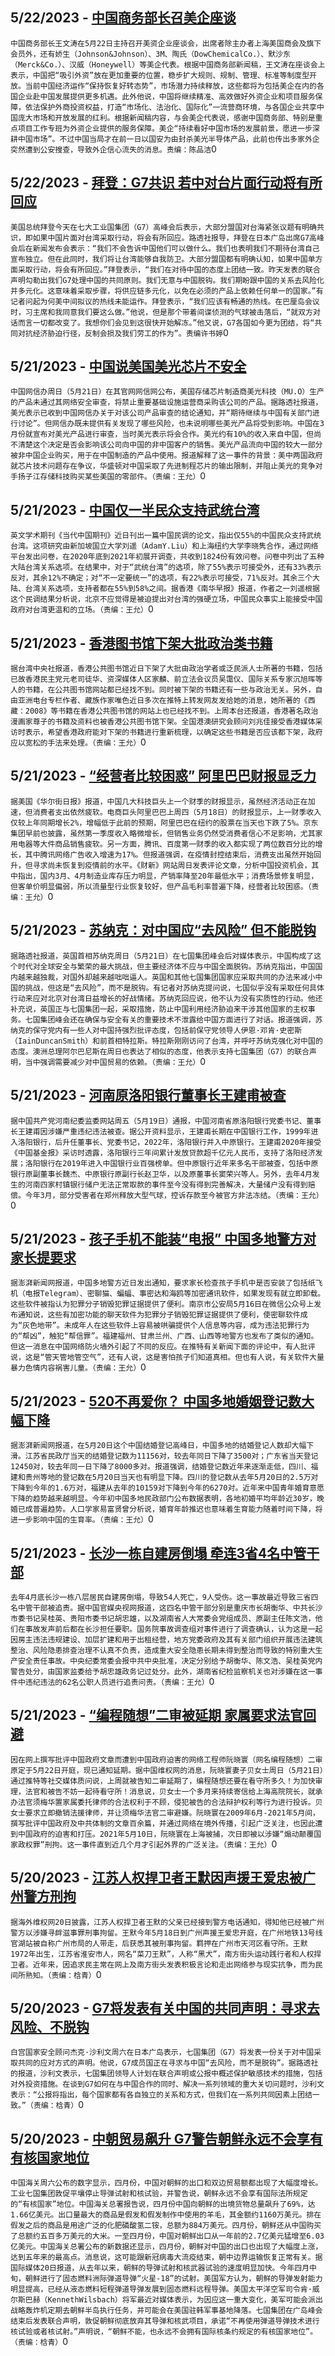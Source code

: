 
  ## 5/22/2023 - [中国商务部长召美企座谈](https://www.rfa.org/mandarin/Xinwen/1-05222023111218.html)
 ```中国商务部长王文涛在5月22日主持召开美资企业座谈会，出席者除主办者上海美国商会及旗下会员外，还有娇生（Johnson&Johnson）、3M、陶氏（DowChemicalCo.）、默沙东（Merck&Co.）、汉威（Honeywell）等美企代表。根据中国商务部新闻稿，王文涛在座谈会上表示，中国把“吸引外资”放在更加重要的位置，稳步扩大规则、规制、管理、标准等制度型开放。当前中国经济运作“保持恢复好转态势”，市场潜力持续释放，这些都将为包括美企在内的各国企业赴中国发展提供更多机遇。此外他说，中国将继续精准、高效做好外资企业和项目服务保障，依法保护外商投资权益，打造“市场化、法治化、国际化”一流营商环境，与各国企业共享中国庞大市场和开放发展的红利。根据新闻稿内容，与会美企代表说，感谢中国商务部、特别是重点项目工作专班为外资企业提供的服务保障。美企“持续看好中国市场的发展前景，愿进一步深耕中国市场”。不过中国当局才在前一日以国安为由封杀美光半导体产品，此前也传出多家外企突然遭到公安搜查，导致外企信心流失的消息。责编：陈品洁```0
  ## 5/22/2023 - [拜登：G7共识 若中对台片面行动将有所回应](https://www.rfa.org/mandarin/Xinwen/st1-05222023003556.html)
 ```美国总统拜登今天在七大工业国集团（G7）高峰会后表示，大部分盟国对台海紧张议题有明确共识，即如果中国片面对台湾采取行动，将会有所回应。路透社报导，拜登在日本广岛出席G7高峰会后在新闻发布会表示：“我们不会告诉中国他们可以做什么。我们也表明我们不期待台湾自己宣布独立。但在此同时，我们将让台湾能够自我防卫。大部分盟国都有明确认知，如果中国单方面采取行动，将会有所回应。”拜登表示，“我们在对待中国的态度上团结一致。昨天发表的联合声明勾勒出我们G7处理中国的共同原则。我们无意与中国脱钩。我们期盼跟中国的关系去风险化并多元化。这意味着采取步骤，将供应链多元化，以免在必须的产品上依赖任何单一的国家。”有记者问起为何美中间拟议的热线未能运作。拜登表示，“我们应该有畅通的热线。在巴厘岛会议时，习主席和我同意我们要这么做。”他说，但是那个带着间谍侦测的气球被击落后，“就双方对话而言一切都改变了。我想你们会见到这很快开始解冻。”他又说，G7各国如今更为团结，将“共同对抗经济胁迫行径，反制会损及我们劳工的作为”。责编许书婷```0
  ## 5/21/2023 - [中国说美国美光芯片不安全](https://www.rfa.org/mandarin/Xinwen/10-05212023161607.html)
 ```中国网信办周日（5月21日）在其官网网信网公布，美国存储芯片制造商美光科技（MU.O）生产的产品未通过其网络安全审查，将禁止重要基础设施运营商采购该公司的产品。据路透社报道，美光表示已收到中国网信办关于对该公司产品审查的结论通知，并“期待继续与中国有关部门进行讨论”。但网信办既未提供有关发现了哪些风险，也未说明哪些美光产品将受到影响。中国在3月份就宣布对美光产品进行审查，当时美光表示将会合作。美光约有10%的收入来自中国，但尚不清楚这个决定是否会影响该公司向中国的非中国客户的销售。美光产品流向中国的较大一部分被非中国企业购买，用于在中国制造的产品中使用。报道解释了这一事件的背景：美中两国政府就芯片技术问题存在争议，华盛顿对中国采取了先进制程芯片的输出限制，并阻止美光的竞争对手扬子江存储科技购买某些美国的零部件。（责编：王允）```0
  ## 5/21/2023 - [中国仅一半民众支持武统台湾](https://www.rfa.org/mandarin/Xinwen/9-05212023161238.html)
 ```英文学术期刊《当代中国期刊》近日刊出一篇中国民调的论文，指出仅55%的中国民众支持武统台湾。这项研究由新加坡国立大学刘遥（AdamY.Liu）和上海纽约大学李晓隽合作，通过网络平台发出问卷，在2020年底到2021年初展开调查，共收到1824份有效问卷。问卷中列出了五种大陆台湾关系选项。在结果中，对于“武统台湾”的选项，除了55%表示可接受外，还有33%表示反对，其余12%不确定；对“不一定要统一”的选项，有22%表示可接受，71%反对。其余三个大陆、台湾关系选项，支持者都在55%到58%之间。据香港《南华早报》报道，作者之一刘遥根据这个民调结果分析说，北京不应觉得是被迫提出对台湾的强硬立场，中国民众事实上能接受中国政府对台湾更温和的立场。（责编：王允）```0
  ## 5/21/2023 - [香港图书馆下架大批政治类书籍](https://www.rfa.org/mandarin/Xinwen/8-05212023155748.html)
 ```据台湾中央社报道，香港公共图书馆近日下架了大批由政治学者或泛民派人士所著的书籍，包括已故香港民主党元老司徒华、资深媒体人区家麟、前立法会议员吴霭仪、国际关系专家沉旭晖等人的书籍，在公共图书馆网站都已经找不到。同时被下架的书籍还有一些与政治无关。另外，自由亚洲电台专栏作者、藏族作家唯色近日多次在推特上转发网友发给她的消息，她所著的《西藏：2008》等书籍在香港公共图书馆的网站上也已经找不到。上周本台还报道，香港著名政治漫画家尊子的书籍及资料也被香港公共图书馆下架。全国港澳研究会顾问刘兆佳接受香港媒体采访时表示，希望香港政府能对下架的书籍进行重新梳理，以确定这些书籍是否应该都下架，政府应以宽松的手法来处理。（责编：王允）```0
  ## 5/21/2023 - [“经营者比较困惑” 阿里巴巴财报显乏力](https://www.rfa.org/mandarin/Xinwen/7-05212023155342.html)
 ```据美国《华尔街日报》报道，中国几大科技巨头上一个财季的财报显示，虽然经济活动正在加速，但消费者支出依然疲软。电商巨头阿里巴巴上周四（5月18日）的财报显示，上一财季收入仅较上年同期增长2%，增幅低于此前的预期，阿里巴巴在纽约的股票在当天也下跌了5%。京东集团早前也披露，虽然第一季度收入略微增长，但销售业务仍然受消费者信心不足影响，尤其家用电器等大件商品销售疲软。另一方面，腾讯、百度第一财季的收入都实现了两位数百分比的增长，其中腾讯网络广告收入增速为17%。但报道强调，在疫情封控结束后，消费支出虽然开始回升，但寻求尚未恢复到疫情前的水平。《财新》网站周日发表评论文章，分析中国投资机会，其中指出，国内3月、4月制造业库存压力明显，产销率降至20年最低水平；消费场景修复明显，但客单价明显偏弱，所以流量型行业恢复较好，但产品毛利率普遍下降，经营者比较困惑。（责编：王允）```0
  ## 5/21/2023 - [苏纳克：对中国应“去风险” 但不能脱钩](https://www.rfa.org/mandarin/Xinwen/6-05212023155023.html)
 ```据路透社报道，英国首相苏纳克周日（5月21日）在七国集团峰会后对媒体表示，中国构成了这个时代对全球安全与繁荣的最大挑战，但主要经济体不应与中国全面脱钩。苏纳克指出，中国国内越来越独裁，对国外却越来越咄咄逼人。英国和其他七国集团国家应采取共同的办法来减小中国的挑战，但这是“去风险”，而不是脱钩。有记者对苏纳克提问说，七国似乎没有采取任何具体行动来应对北京对台湾日益增长的好战情绪。苏纳克回应说，他不认为没有实质性的行动。他还补充说，英国正与七国集团一起，采取措施，防止中国利用经济胁迫来干涉其他国家的主权事务。七国集团峰会还在确保与安全有关的重要技术不泄露给中国方面进行了对话。报道强调，苏纳克的保守党内有一些人对中国持强烈批评态度，包括前保守党领导人伊恩·邓肯·史密斯（IainDuncanSmith）和前首相特拉斯。特拉斯刚刚访问了台湾，并呼吁苏纳克强化对中国的态度。澳洲总理阿尔巴尼斯在周日也表达了相似的态度，他表示支持七国集团（G7）的联合声明，当中强调需要减少对中国贸易的依赖。（责编：王允）```0
  ## 5/21/2023 - [河南原洛阳银行董事长王建甫被查](https://www.rfa.org/mandarin/Xinwen/5-05212023154619.html)
 ```据中国共产党河南纪委监委网站周五（5月19日）通报，中国河南省原洛阳银行党委书记、董事长王建甫因涉嫌严重违纪违法被查。据公开资料显示，王建甫长期在中国银行工作，1999年进入洛阳银行，后升任董事长、党委书记，2022年，洛阳银行并入中原银行。王建甫2020年接受《中国基金报》采访时透露，洛阳银行三年间累计发放贷款超千亿元人民币，支持了洛阳经济发展；洛阳银行在2019年进入中国银行业百强榜单。但中原银行近年来多名干部被查，包括中原银行原副董事长魏杰、中原银行原副行长赵卫华，以及原董事长窦荣兴等人。另外，去年4月发生的河南四家村镇银行储户无法正常取款的事件至今没有得到完善解决，大量储户没有得到赔偿。今年3月，部分受害者在郑州释放大型气球，控诉存款至今被官方非法冻结。（责编：王允）```0
  ## 5/21/2023 - [孩子手机不能装“电报” 中国多地警方对家长提要求](https://www.rfa.org/mandarin/Xinwen/4-05212023113915.html)
 ```据澎湃新闻网报道，中国多地警方近日发出通知，要求家长检查孩子手机中是否安装了包括纸飞机（电报Telegram）、密聊猫、蝙蝠、事密达和海鸥等加密通讯软件，如果发现有就立即卸载。这些软件被指认为犯罪分子销毁犯罪证据提供了便利。南京市公安局5月16日在微信公众号上发布通知说，这些有加密功能的聊天软件为犯罪分子销毁犯罪证据提供了便利，使密聊软件成为“灰色地带”。未成年人在这些软件上容易被哄骗提供个人信息等内容，成为违法犯罪行为的“帮凶”，触犯“帮信罪”。福建福州、甘肃兰州、广西、山西等地警方也发布了类似的通知。但这一消息在中国网络防火墙外引起了不同的反应。在推特有关新闻下面的评论中，有人批评说，这是“管天管地管空气”，还有人说，这是害怕孩子们知道真相。但也有人说，有关软件大量暴力色情内容祸害儿童。（责编：王允）```0
  ## 5/21/2023 - [520不再爱你？ 中国多地婚姻登记数大幅下降](https://www.rfa.org/mandarin/Xinwen/3-05212023113309.html)
 ```据澎湃新闻网报道，在5月20日这个中国结婚登记高峰日，中国多地的结婚登记人数却大幅下滑。江苏省民政厅当天的结婚登记数为11156对，较去年同日下降了3500对；广东省当天登记12450对，较去年同一日下降了8000多对。报道强调，结婚登记数近年来逐渐走低，四川、福建和贵州等地的登记数在5月20日当天也有明显下降。四川的登记数从去年5月20日的2.5万对下降到今年的1.6万对，福建从去年的10159对下降到今年的6270对。近年来中国青年婚育意愿下降的趋势越来越明显。今年初中国多地民政部门公布数据表明，各地初婚平均年龄近30岁，晚婚已成普遍趋势。人口学家易富贤曾分析说，婚育年龄推迟也意味着生育能力随着时间下降，将进一步影响中国的生育率。（责编：王允）```0
  ## 5/21/2023 - [长沙一栋自建房倒塌 牵连3省4名中管干部](https://www.rfa.org/mandarin/Xinwen/2-05212023112702.html)
 ```去年4月底长沙一栋八层居民自建房倒塌，导致54人死亡，9人受伤。这一事故最近导致三省四名中管干部被追责。据中国官媒央视网报道，这四名中管干部分别是重庆市长胡衡华、中共长沙市委书记吴桂英、贵阳市委书记胡忠雄，以及湖南省人大常委会党组成员、原副主任陈文浩，他们在事故发声前后都在长沙担任要职。国务院事故调查组对事件进行了调查确认，认为这是一起因房主违法违规建设、加层扩建和用于出租经营，地方党委政府及其有关部门组织开展违法建筑整治、风险隐患排查治理不认真不负责，造成重大安全隐患长期未得到整治而导致的特别重大生产安全责任事故。中央纪委常委会报中共中央批准，决定分别给予胡衡华、陈文浩、吴桂英党内警告处分，由国家监委给予胡忠雄政务记过处分。此外，湖南省纪检监察机关也对涉嫌在这一事件中违纪违法的62名公职人员进行追责问责。（责编：王允）```0
  ## 5/21/2023 - [“编程随想”二审被延期 家属要求法官回避](https://www.rfa.org/mandarin/Xinwen/1-05212023111846.html)
 ```因在网上撰写批评中国政府文章而遭到中国政府迫害的网络工程师阮晓寰（网名编程随想）二审原定于5月22日开庭，现已通知延期。据中国维权网的消息，阮晓寰妻子贝女士周日（5月21日）通过推特等社交媒体质问说，上周就被告知二审延期了，编程随想还要在看守所多久！为加快审理，法官和被告不妨一起待看守所！消息说，贝女士一个多月来持续寄信给上海高院院长，就承办法官须梅华置家属委托律师的合法权利于不顾，侵犯被告的合法辩护权利等行为进行投诉。贝女士要求立即撤销法援律师，并让须梅华法官二审避嫌。阮晓寰在2009年6月-2021年5月间，撰写批评中国政府及中共体制的文章百余篇，并通过网络在境外传播，引起广泛关注，也因此遭到中国政府的迫害和打压。2021年5月10日，阮晓寰在上海被捕，次日即被以涉嫌“煽动颠覆国家政权罪”刑拘。这一事件直到近几个月才引起外界的广泛关注。（责编：王允）```0
  ## 5/20/2023 - [江苏人权捍卫者王默因声援王爱忠被广州警方刑拘](https://www.rfa.org/mandarin/Xinwen/10-05202023164600.html)
 ```据海外维权网20日披露，江苏人权捍卫者王默的父亲已经接到警方电话通知，得知他已经被广州警方以涉嫌寻衅滋事罪刑事拘留。王默今年5月18日到广州声援王爱忠开庭，在广州地铁13号线官湖站被自称广州市局的人带走，后获悉其被刑事拘留。羁押在广州市天河区看守所。王默1972年出生，江苏省淮安市人，网名“菜刀王默”，人称“黑犬”，南方街头运动践行者和人权捍卫者。近年来，因追求民主常在网上及南方街头发表积极言论和走出网络参与现实抗争，而为民间所熟知。（责编：梒青）```0
  ## 5/20/2023 - [G7将发表有关中国的共同声明：寻求去风险、不脱钩](https://www.rfa.org/mandarin/Xinwen/8-05202023162022.html)
 ```白宫国家安全顾问杰克·沙利文周六在日本广岛表示，七国集团（G7）将发表一份关于对中国采取共同的应对方式的声明。他说，G7成员国正在寻求与中国“去风险，而不是脱钩”。据路透社的报道，沙利文表示，七国集团领导人计划在联合声明或公报中概述保护敏感技术的措施，包括对外投资措施。在谈到G7如何在与中国合作的同时、解决一系列领域的重大关切问题时，沙利文表示：“公报将指出，每个国家都有各自独立的关系和方式，但我们在一系列共同因素上团结一致。”（责编：梒青）```0
  ## 5/20/2023 - [中朝贸易飙升   G7警告朝鲜永远不会享有有核国家地位](https://www.rfa.org/mandarin/Xinwen/9-05202023162312.html)
 ```中国海关周六公布的数字显示，四月份，中国对朝鲜的出口和双边贸易额都出现了大幅度增长。工业七国集团敦促平壤停止导弹试射和核试验，并警告说，朝鲜永远不会享有国际法所规定的“有核国家”地位。中国海关总署报告说，四月份中国向朝鲜的出境货物总量飙升了69%，达1.66亿美元。出口量最大的商品是假发和假发制作中使用的羊毛，其金额约1160万美元。排在假发之后的商品是用途广泛的化肥磷酸氢二铵，总额为884万美元。四月份，朝鲜还从中国购买了总额约五百多万美元的大米。一至四月份，中国对朝鲜出口从一年前的2.7亿美元猛增至6.03亿美元。中国海关总署公布的新数据还显示，四月份，朝鲜对中国的出口也出现了大幅度上涨，达到五年来的最高点。消息说，这可能跟新冠病毒大流疫结束，朝中边界运输恢复正常有关。据国际媒体20日报道，从去年以来，朝鲜的导弹试射和核武器试验的速度明显加快。今年四月中旬，朝鲜进行了固态燃料洲际弹道导弹“火星-18”的试射。美国军方认为，朝鲜的导弹发射能力明显提高，已经从液态燃料短程弹道导弹发展到固态燃料远程导弹。美国太平洋空军司令肯·威尔斯巴赫（KennethWilsbach）将军最近对媒体表示，为因应这一重大变化，美军可能会派出战略轰炸机定期去朝鲜半岛执行任务，并可能会在美国驻韩军事基地降落。七国集团在广岛峰会结束后发表联合声明，敦促朝鲜彻底放弃其导弹和核武项目，承诺“不再使用弹道导弹技术进行核试验或者核试射。”声明说，“朝鲜不能，也永远不会拥有国际核条约规定的有核国家地位”。（责编：梒青）```0